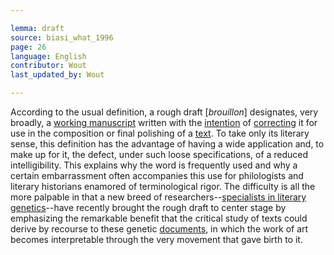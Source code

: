 ```yaml
---

lemma: draft
source: biasi_what_1996
page: 26
language: English
contributor: Wout
last_updated_by: Wout

---
```


According to the usual definition, a rough draft [_brouillon_] designates, very broadly, a [working manuscript](manuscriptWorking.html) written with the [intention](intentionality.html) of [correcting](correction.html) it for use in the composition or final polishing of a [text](text.html). To take only its literary sense, this definition has the advantage of having a wide application and, to make up for it, the defect, under such loose specifications, of a reduced intelligibility. This explains why the word is frequently used and why a certain embarrassment often accompanies this use for philologists and literary historians enamored of terminological rigor. The difficulty is all the more palpable in that a new breed of researchers--[specialists in literary genetics](criticGenetic.html)--have recently brought the rough draft to center stage by emphasizing the remarkable benefit that the critical study of texts could derive by recourse to these genetic [documents](document.html), in which the work of art becomes interpretable through the very movement that gave birth to it.
